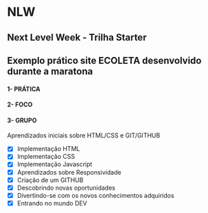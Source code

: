 # NLW
## Next Level Week - Trilha Starter 
## Exemplo prático site ECOLETA desenvolvido durante a maratona
#### 1- PRÁTICA
#### 2- FOCO
#### 3- GRUPO

Aprendizados iniciais sobre HTML/CSS e GIT/GITHUB

- [X] Implementação HTML
- [X] Implementação CSS
- [X] Implementação Javascript
- [X] Aprendizados sobre Responsividade
- [X] Criação de um GITHUB
- [X] Descobrindo novas oportunidades
- [X] Divertindo-se com os novos conhecimentos adquiridos
- [X] Entrando no mundo DEV

